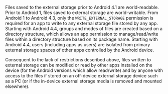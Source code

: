 Files saved to the external storage prior to Android 4.1 are world-readable. Prior to Android 1, files saved to external
storage are world-writable. From Android 1 to Android 4.3, only the `WRITE_EXTERNAL_STORAGE` permission is required for
an app to write to any external storage file stored by any app. Starting with Android 4.4, groups and modes of files are
created based on a directory structure, which allows an app permission to manage/read/write files within a directory
structure based on its package name. Starting with Android 4.4, users (including apps as users) are isolated from
primary external storage spaces of other apps controlled by the Android device.

Consequent to the lack of restrictions described above, files written to external storage can be modified or read by
other apps installed on the device (for the Android versions which allow read/write) and by anyone with access to the
files if stored on an off-device external storage device such as a PC (or if the in-device external storage media is
removed and mounted elsewhere).
